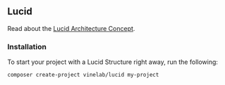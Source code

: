 ## Lucid

Read about the [Lucid Architecture Concept](https://medium.com/vine-lab/the-lucid-architecture-concept-ad8e9ed0258f).

### Installation
To start your project with a Lucid Structure right away, run the following:

```
composer create-project vinelab/lucid my-project
```
